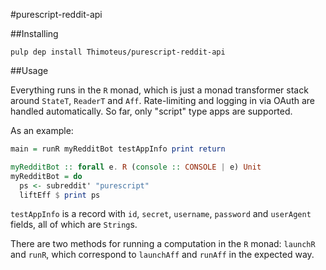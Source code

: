 #purescript-reddit-api

##Installing

`pulp dep install Thimoteus/purescript-reddit-api`

##Usage

Everything runs in the `R` monad, which is just a monad transformer stack around
`StateT`, `ReaderT` and `Aff`. Rate-limiting and logging in via OAuth are
handled automatically. So far, only "script" type apps are supported.

As an example:

```purescript
main = runR myRedditBot testAppInfo print return

myRedditBot :: forall e. R (console :: CONSOLE | e) Unit
myRedditBot = do
  ps <- subreddit' "purescript"
  liftEff $ print ps
```

`testAppInfo` is a record with `id`, `secret`, `username`, `password` and
`userAgent` fields, all of which are `String`s.

There are two methods for running a computation in the `R` monad: `launchR` and
`runR`, which correspond to `launchAff` and `runAff` in the expected way.
